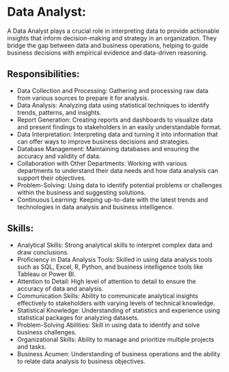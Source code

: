 # Data Analyst:
A Data Analyst plays a crucial role in interpreting data to provide actionable insights that inform decision-making and strategy in an organization. They bridge the gap between data and business operations, helping to guide business decisions with empirical evidence and data-driven reasoning.

## Responsibilities:
- Data Collection and Processing: Gathering and processing raw data from various sources to prepare it for analysis.
- Data Analysis: Analyzing data using statistical techniques to identify trends, patterns, and insights.
- Report Generation: Creating reports and dashboards to visualize data and present findings to stakeholders in an easily understandable format.
- Data Interpretation: Interpreting data and turning it into information that can offer ways to improve business decisions and strategies.
- Database Management: Maintaining databases and ensuring the accuracy and validity of data.
- Collaboration with Other Departments: Working with various departments to understand their data needs and how data analysis can support their objectives.
- Problem-Solving: Using data to identify potential problems or challenges within the business and suggesting solutions.
- Continuous Learning: Keeping up-to-date with the latest trends and technologies in data analysis and business intelligence.

## Skills:
- Analytical Skills: Strong analytical skills to interpret complex data and draw conclusions.
- Proficiency in Data Analysis Tools: Skilled in using data analysis tools such as SQL, Excel, R, Python, and business intelligence tools like Tableau or Power BI.
- Attention to Detail: High level of attention to detail to ensure the accuracy of data and analysis.
- Communication Skills: Ability to communicate analytical insights effectively to stakeholders with varying levels of technical knowledge.
- Statistical Knowledge: Understanding of statistics and experience using statistical packages for analyzing datasets.
- Problem-Solving Abilities: Skill in using data to identify and solve business challenges.
- Organizational Skills: Ability to manage and prioritize multiple projects and tasks.
- Business Acumen: Understanding of business operations and the ability to relate data analysis to business objectives.

